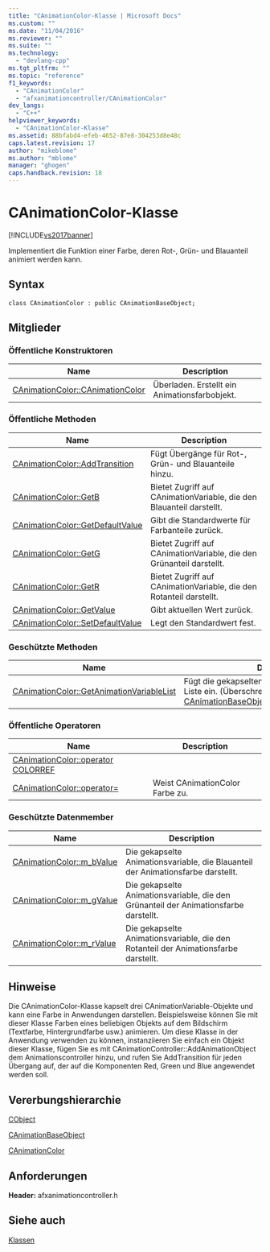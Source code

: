 ```yaml
---
title: "CAnimationColor-Klasse | Microsoft Docs"
ms.custom: ""
ms.date: "11/04/2016"
ms.reviewer: ""
ms.suite: ""
ms.technology: 
  - "devlang-cpp"
ms.tgt_pltfrm: ""
ms.topic: "reference"
f1_keywords: 
  - "CAnimationColor"
  - "afxanimationcontroller/CAnimationColor"
dev_langs: 
  - "C++"
helpviewer_keywords: 
  - "CAnimationColor-Klasse"
ms.assetid: 88bfabd4-efeb-4652-87e8-304253d8e48c
caps.latest.revision: 17
author: "mikeblome"
ms.author: "mblome"
manager: "ghogen"
caps.handback.revision: 18
---
```

# CAnimationColor-Klasse
[!INCLUDE[vs2017banner](../../assembler/inline/includes/vs2017banner.md)]

Implementiert die Funktion einer Farbe, deren Rot\-, Grün\- und Blauanteil animiert werden kann.  
  
## Syntax  
  
```  
class CAnimationColor : public CAnimationBaseObject;  
```  
  
## Mitglieder  
  
### Öffentliche Konstruktoren  
  
|Name|Description|  
|----------|-----------------|  
|[CAnimationColor::CAnimationColor](../Topic/CAnimationColor::CAnimationColor.md)|Überladen.  Erstellt ein Animationsfarbobjekt.|  
  
### Öffentliche Methoden  
  
|Name|Description|  
|----------|-----------------|  
|[CAnimationColor::AddTransition](../Topic/CAnimationColor::AddTransition.md)|Fügt Übergänge für Rot\-, Grün\- und Blauanteile hinzu.|  
|[CAnimationColor::GetB](../Topic/CAnimationColor::GetB.md)|Bietet Zugriff auf CAnimationVariable, die den Blauanteil darstellt.|  
|[CAnimationColor::GetDefaultValue](../Topic/CAnimationColor::GetDefaultValue.md)|Gibt die Standardwerte für Farbanteile zurück.|  
|[CAnimationColor::GetG](../Topic/CAnimationColor::GetG.md)|Bietet Zugriff auf CAnimationVariable, die den Grünanteil darstellt.|  
|[CAnimationColor::GetR](../Topic/CAnimationColor::GetR.md)|Bietet Zugriff auf CAnimationVariable, die den Rotanteil darstellt.|  
|[CAnimationColor::GetValue](../Topic/CAnimationColor::GetValue.md)|Gibt aktuellen Wert zurück.|  
|[CAnimationColor::SetDefaultValue](../Topic/CAnimationColor::SetDefaultValue.md)|Legt den Standardwert fest.|  
  
### Geschützte Methoden  
  
|Name|Description|  
|----------|-----------------|  
|[CAnimationColor::GetAnimationVariableList](../Topic/CAnimationColor::GetAnimationVariableList.md)|Fügt die gekapselten Animationsvariablen in eine Liste ein.  \(Überschreibt [CAnimationBaseObject::GetAnimationVariableList](../Topic/CAnimationBaseObject::GetAnimationVariableList.md).\)|  
  
### Öffentliche Operatoren  
  
|Name|Description|  
|----------|-----------------|  
|[CAnimationColor::operator COLORREF](../Topic/CAnimationColor::operator%20COLORREF.md)||  
|[CAnimationColor::operator\=](../Topic/CAnimationColor::operator=.md)|Weist CAnimationColor Farbe zu.|  
  
### Geschützte Datenmember  
  
|Name|Description|  
|----------|-----------------|  
|[CAnimationColor::m\_bValue](../Topic/CAnimationColor::m_bValue.md)|Die gekapselte Animationsvariable, die Blauanteil der Animationsfarbe darstellt.|  
|[CAnimationColor::m\_gValue](../Topic/CAnimationColor::m_gValue.md)|Die gekapselte Animationsvariable, die den Grünanteil der Animationsfarbe darstellt.|  
|[CAnimationColor::m\_rValue](../Topic/CAnimationColor::m_rValue.md)|Die gekapselte Animationsvariable, die den Rotanteil der Animationsfarbe darstellt.|  
  
## Hinweise  
 Die CAnimationColor\-Klasse kapselt drei CAnimationVariable\-Objekte und kann eine Farbe in Anwendungen darstellen.  Beispielsweise können Sie mit dieser Klasse Farben eines beliebigen Objekts auf dem Bildschirm \(Textfarbe, Hintergrundfarbe usw.\) animieren.  Um diese Klasse in der Anwendung verwenden zu können, instanziieren Sie einfach ein Objekt dieser Klasse, fügen Sie es mit CAnimationController::AddAnimationObject dem Animationscontroller hinzu, und rufen Sie AddTransition für jeden Übergang auf, der auf die Komponenten Red, Green und Blue angewendet werden soll.  
  
## Vererbungshierarchie  
 [CObject](../../mfc/reference/cobject-class.md)  
  
 [CAnimationBaseObject](../../mfc/reference/canimationbaseobject-class.md)  
  
 [CAnimationColor](../../mfc/reference/canimationcolor-class.md)  
  
## Anforderungen  
 **Header:** afxanimationcontroller.h  
  
## Siehe auch  
 [Klassen](../../mfc/reference/mfc-classes.md)